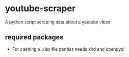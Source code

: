 # youtube-scraper
A python script scraping data about a youtube video

## required packages
- For opening a .xlsx file pandas needs xlrd and openpyxl
